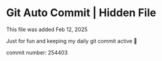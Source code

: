 # Git Auto Commit | Hidden File

This file was added Feb 12, 2025

Just for fun and keeping my daily git commit active 🤪

commit number: 254403
